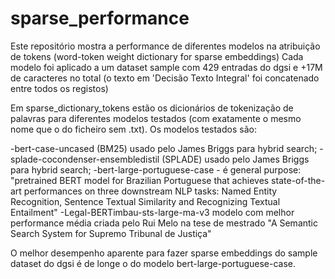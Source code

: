 # sparse_performance
Este repositório mostra a performance de diferentes modelos na atribuição de tokens (word-token weight dictionary for sparse embeddings)
Cada modelo foi aplicado a um dataset sample com 429 entradas do dgsi e +17M de caracteres no total (o texto em 'Decisão Texto Integral' foi concatenado entre todos os registos)

Em sparse_dictionary_tokens estão os dicionários de tokenização de palavras para diferentes modelos testados (com exatamente o mesmo nome que o do ficheiro sem .txt). Os modelos testados são: 

-bert-case-uncased (BM25) usado pelo James Briggs para hybrid search;
-splade-cocondenser-ensembledistil (SPLADE) usado pelo James Briggs para hybrid search;
-bert-large-portuguese-case - é general purpose: "pretrained BERT model for Brazilian Portuguese that achieves state-of-the-art performances on three downstream NLP tasks: Named Entity Recognition, Sentence Textual Similarity and Recognizing Textual Entailment"
-Legal-BERTimbau-sts-large-ma-v3 modelo com melhor performance média criada pelo Rui Melo na tese de mestrado "A Semantic Search System for Supremo 
 Tribunal de Justiça"

 O melhor desempenho aparente para fazer sparse embeddings do sample dataset do dgsi é de longe o do modelo bert-large-portuguese-case.
